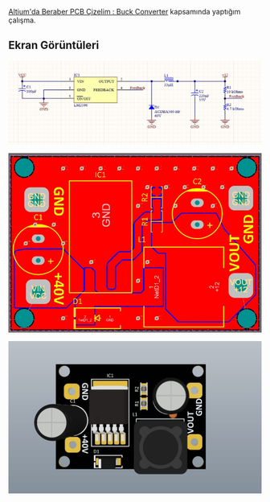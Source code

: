 [Altium'da Beraber PCB Çizelim : Buck Converter](https://www.youtube.com/live/n6VyZIZuCj0?feature=share) kapsamında yaptığım çalışma.


## Ekran Görüntüleri

![Uygulama Ekran Görüntüsü](https://github.com/nihatcengiz/Altium_Projects/blob/main/LM2596_DC-DC/LM2596_1.jpg?raw=true)

![Uygulama Ekran Görüntüsü](https://github.com/nihatcengiz/Altium_Projects/blob/main/LM2596_DC-DC/LM2596_3.jpg?raw=true)

![Uygulama Ekran Görüntüsü](https://github.com/nihatcengiz/Altium_Projects/blob/main/LM2596_DC-DC/LM2596_2.jpg?raw=true)



  
